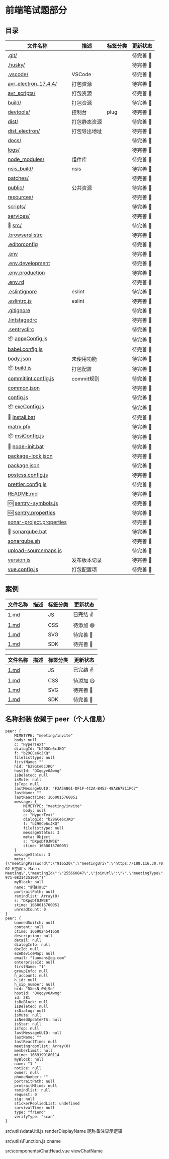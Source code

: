 # 前端笔试题部分

## 目录

| 文件名称                                      | 描述   | 标签分类 | 更新状态       |
| --------------------------------------------- | ------ | -------- | -------------- |
| [.git/](/router/git/)                         |        |          | 待完善 :punch: |
| [.husky/](/router/husky/)                     |        |          | 待完善 :punch: |
| [.vscode/](/router/vscode/)                   |    VSCode    |          | 待完善 :punch: |
| [avr_electron_17.4.4/](/router/avr_electron/) |    打包资源    |          | 待完善 :punch: |
| [avr_scripts/](/router/avr_scripts/)          |     打包资源   |          | 待完善 :punch: |
| [build/](/router/build/)                      |    打包资源    |          | 待完善 :punch: |
| [devtools/](/router/devtools/)                |    控制台    |     plug     | 待完善 :punch: |
| [dist/](/router/dist/)                        |     打包静态资源   |          | 待完善 :punch: |
| [dist_electron/](/router/dist_electron/)      |    打包导出地址    |          | 待完善 :punch: |
| [docs/](/router/docs/)                        |        |          | 待完善 :punch: |
| [logs/](/router/logs/)                        |        |          | 待完善 :punch: |
| [node_modules/](/router/node_modules/)        | 组件库 |          | 待完善 :punch: |
| [nsis_build/](/router/nsis_build/)            | nsis   |          | 待完善 :punch: |
| [patches/](/router/patches/)                  |        |          | 待完善 :punch: |
| [public/](/router/public/)                    |     公共资源   |          | 待完善 :punch: |
| [resources/](/router/resources/)              |        |          | 待完善 :punch: |
| [scripts/](/router/scripts/)                  |        |          | 待完善 :punch: |
| [services/](/router/services/)                |        |          | 待完善 :punch: |
| :dart: [src/](/router/src/)                          |        |          | 待完善 :punch: |
| [.browserslistrc](/router/1.md)               |        |          | 待完善 :punch: |
| [.editorconfig](/router/1.md)                 |        |          | 待完善 :punch: |
| [.env](/router/1.md)                          |        |          | 待完善 :punch: |
| [.env.development](/router/1.md)              |        |          | 待完善 :punch: |
| [.env.production](/router/1.md)               |        |          | 待完善 :punch: |
| [.env.rd](/router/1.md)                       |        |          | 待完善 :punch: |
| [.eslintignore](/router/1.md)                 |    eslint    |          | 待完善 :punch: |
| [.eslintrc.js](/router/1.md)                  |     eslint   |          | 待完善 :punch: |
| [.gitignore](/router/1.md)                    |        |          | 待完善 :punch: |
| [.lintstagedrc](/router/1.md)                 |        |          | 待完善 :punch: |
| [.sentryclirc](/router/1.md)                  |        |          | 待完善 :punch: |
| :package: [appxConfig.js](/router/1.md)                 |        |          | 待完善 :punch: |
| [babel.config.js](/router/1.md)               |        |          | 待完善 :punch: |
| [body.json](/router/1.md)                     |    未使用功能    |          | 待完善 :punch: |
| :package: [build.js](/router/1.md)                      |    打包配置    |          | 待完善 :punch: |
| [commitlint.config.js](/router/1.md)          |   commit规则     |          | 待完善 :punch: |
| [common.json](/router/1.md)                   |        |          | 待完善 :punch: |
| [config.js](/router/1.md)                     |        |          | 待完善 :punch: |
| :package: [exeConfig.js](/router/1.md)                  |        |          | 待完善 :punch: |
| :bat: [install.bat](/router/1.md)                   |        |          | 待完善 :punch: |
| [matrx.pfx](/router/1.md)                     |        |          | 待完善 :punch: |
| :package: [msiConfig.js](/router/1.md)                  |        |          | 待完善 :punch: |
| :bat: [node-init.bat](/router/1.md)                 |        |          | 待完善 :punch: |
| [package-lock.json](/router/1.md)             |        |          | 待完善 :punch: |
| [package.json](/router/1.md)                  |        |          | 待完善 :punch: |
| [postcss.config.js](/router/1.md)             |        |          | 待完善 :punch: |
| [prettier.config.js](/router/1.md)            |        |          | 待完善 :punch: |
| [README.md](/router/1.md)                     |        |          | 待完善 :punch: |
| :sos: [sentry-symbols.js](/router/1.md)             |        |          | 待完善 :punch: |
| :sos: [sentry.properties](/router/1.md)             |        |          | 待完善 :punch: |
| [sonar-project.properties](/router/1.md)      |        |          | 待完善 :punch: |
| :bat: [sonarqube.bat](/router/1.md)                 |        |          | 待完善 :punch: |
| [sonarqube.sh](/router/1.md)                  |        |          | 待完善 :punch: |
| [upload-sourcemaps.js](/router/1.md)          |        |          | 待完善 :punch: |
| [version.js](/router/1.md)                    |    发布版本记录    |          | 待完善 :punch: |
| [vue.config.js](/router/1.md)                 |    打包配置项    |          | 待完善 :punch: |

## 案例

| 文件名称             | 描述 | 标签分类 | 更新状态       |
| -------------------- | ---- | -------- | -------------- |
| [1.md](/router/1.md) |      | JS       | 已完结 :v:     |
| [1.md](/router/1.md) |      | CSS      | 待添加 :smile: |
| [1.md](/router/1.md) |      | SVG      | 待完善 :punch: |
| [1.md](/router/)     |      | SDK      | 待完善 :punch: |

| 文件名称             | 描述 | 标签分类 | 更新状态       |
| -------------------- | ---- | -------- | -------------- |
| [1.md](/router/1.md) |      | JS       | 已完结 :v:     |
| [1.md](/router/1.md) |      | CSS      | 待添加 :smile: |
| [1.md](/router/1.md) |      | SVG      | 待完善 :punch: |
| [1.md](/router/)     |      | SDK      | 待完善 :punch: |

## 名称封装 依赖于 peer（个人信息）

```
peer: {
    MIMETYPE: "meeting/invite"
    body: null
    c: "HyperText"
    dialogId: "b29GCe6cJKQ"
    f: "b29GCe6cJKQ"
    filelisttype: null
    firstName: ""
    hid: "b29GCe6cJKQ"
    hostId: "DXqqyv0Awmg"
    isDeleted: null
    isMute: null
    isTop: null
    lastMessageUUID: "F2A5AB61-DF1F-4C2A-B453-48AB67811FC7"
    lastName: ""
    lastReactTime: 1660015760051
    message: {
        MIMETYPE: "meeting/invite"
        body: null
        c: "HyperText"
        dialogId: "b29GCe6cJKQ"
        f: "b29GCe6cJKQ"
        filelisttype: null
        messageStatus: 3
        meta: Object
        s: "DXpqDf0JW3E"
        stime: 1660015760051
    }
    messageStatus: 3
    meta: "{\"meetingPassword\":\"916520\",\"meetingUri\":\"https://188.116.30.70:8080/#/j/255660847/M2G4dLipBNIkCCk93Dbe7bl57JMiyvumdvWFSFbK9WmF2uCr\",\"timeZone\":56,\"meetingTitle\":\"KL 02 H空间's Matrx Meeting\",\"meetingId\":\"255660847\",\"joinUrl\":\"\",\"meetingType\":0,\"creatorEnterpriseId\":\"AE-971-0831425100\"}"
    myBlock: null
    name: "新建测试"
    portraitPath: null
    remindlist: Array(0)
    s: "DXpqDf0JW3E"
    stime: 1660015760051
    unreadCount: 0
}
peer: {
    bannedSwitch: null
    content: null
    ctime: 1669024541650
    description: null
    detail: null
    dialogInfo: null
    docId: null
    e2eDeviceMap: null
    email: "luumans@qq.com"
    enterpriseId: null
    firstName: "1"
    groupInfo: null
    h_account: null
    h_id: null
    h_sip_number: null
    hid: "DXosN_0WjSo"
    hostId: "DXqqyv0Awmg"
    id: 281
    isBeBlock: null
    isDeleted: null
    isDialog: null
    isMute: null
    isNeedUpdateFTS: null
    isStar: null
    isTop: null
    lastMessageUUID: null
    lastName: ""
    lastReactTime: null
    meetingroomlist: Array(0)
    memberLimit: null
    mtime: 1669199180114
    myBlock: null
    name: "1 "
    notice: null
    owner: null
    phoneNumber: ""
    portraitPath: null
    protraitMtime: null
    remindlist: null
    request: 0
    sig: null
    stickerRepliedList: undefined
    survivalTime: null
    type: "friend"
    verifyType: "scan"
}
```

src\utils\dataUtil.js
renderDisplayName
昵称备注显示逻辑

src\utils\Function.js
cname

src\components\ChatHead.vue
viewChatName
